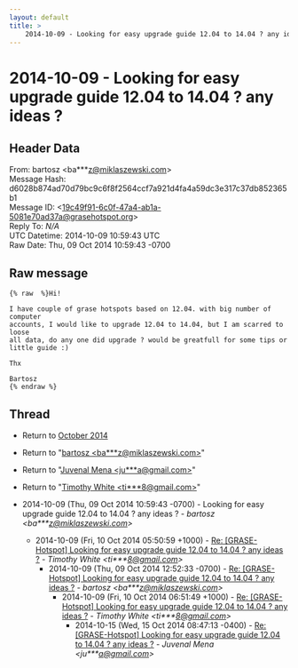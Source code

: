 ```yaml
---
layout: default
title: >
    2014-10-09 - Looking for easy upgrade guide 12.04 to 14.04 ? any ideas ?
---
```


# 2014-10-09 - Looking for easy upgrade guide 12.04 to 14.04 ? any ideas ?

## Header Data

From: bartosz \<ba***z@miklaszewski.com\><br>
Message Hash: d6028b874ad70d79bc9c6f8f2564ccf7a921d4fa4a59dc3e317c37db852365b1<br>
Message ID: \<19c49f91-6c0f-47a4-ab1a-5081e70ad37a@grasehotspot.org\><br>
Reply To: _N/A_<br>
UTC Datetime: 2014-10-09 10:59:43 UTC<br>
Raw Date: Thu, 09 Oct 2014 10:59:43 -0700<br>

## Raw message

```
{% raw  %}Hi!

I have couple of grase hotspots based on 12.04. with big number of computer 
accounts, I would like to upgrade 12.04 to 14.04, but I am scarred to loose 
all data, do any one did upgrade ? would be greatfull for some tips or 
little guide :)

Thx

Bartosz
{% endraw %}
```

## Thread

+ Return to [October 2014](/archive/2014/10)

+ Return to "[bartosz <ba***z<span>@</span>miklaszewski.com>](/authors/ba___z_at_miklaszewski_com)"
+ Return to "[Juvenal Mena <ju***a<span>@</span>gmail.com>](/authors/ju___a_at_gmail_com)"
+ Return to "[Timothy White <ti***8<span>@</span>gmail.com>](/authors/ti___8_at_gmail_com)"

+ 2014-10-09 (Thu, 09 Oct 2014 10:59:43 -0700) - Looking for easy upgrade guide 12.04 to 14.04 ? any ideas ? - _bartosz \<ba***z@miklaszewski.com\>_
  + 2014-10-09 (Fri, 10 Oct 2014 05:50:59 +1000) - [Re: [GRASE-Hotspot] Looking for easy upgrade guide 12.04 to 14.04 ? any ideas ?](/archive/2014/10/e7790a522f2e63115be519e827a851b5e30a61c254f6e2664237f9bc66075b40) - _Timothy White \<ti***8@gmail.com\>_
    + 2014-10-09 (Thu, 09 Oct 2014 12:52:33 -0700) - [Re: [GRASE-Hotspot] Looking for easy upgrade guide 12.04 to 14.04 ? any ideas ?](/archive/2014/10/a7aa8b36e2cc34e8b37698148f51d33fa78da52569204f7a9ebf6e4c2c42a937) - _bartosz \<ba***z@miklaszewski.com\>_
      + 2014-10-09 (Fri, 10 Oct 2014 06:51:49 +1000) - [Re: [GRASE-Hotspot] Looking for easy upgrade guide 12.04 to 14.04 ? any ideas ?](/archive/2014/10/009787767ca21dacc64ae69512737ac7ecda60ff0419c12c0687c4d8f9b7fae6) - _Timothy White \<ti***8@gmail.com\>_
        + 2014-10-15 (Wed, 15 Oct 2014 08:47:13 -0400) - [Re: [GRASE-Hotspot] Looking for easy upgrade guide 12.04 to 14.04 ? any ideas ?](/archive/2014/10/f15431a3621c279f6dda9cf862e36ab0f6b217c33f8697a7f62c0da6bf6f6906) - _Juvenal Mena \<ju***a@gmail.com\>_

